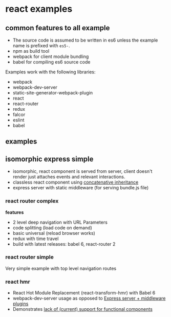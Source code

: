 # react examples

## common features to all example
- The source code is assumed to be written in es6 unless the example name is prefixed with `es5-`.
- npm as build tool
- webpack for client module bundling
- babel for compiling es6 source code


Examples work with the following libraries:  
- webpack
- webpack-dev-server
- static-site-generator-webpack-plugin
- react
- react-router
- redux
- falcor
- eslint
- babel


## examples


## isomorphic express simple  
- isomorphic, react component is served from server, client doesn't render just
attaches events and relevant interactions.
- classless react component using [concatenative inheritance](https://medium.com/javascript-scene/common-misconceptions-about-inheritance-in-javascript-d5d9bab29b0a#.xe2z15u1d)
- express server with static middleware (for serving bundle.js file)


### react router complex  
**features**  
- 2 level deep navigation with URL Parameters
- code splitting (load code on demand)
- basic universal (reload browser works)
- redux with time travel
- build with latest releases: babel 6, react-router 2


### react router simple  
Very simple example with top level navigation routes


### react hmr  
- React Hot Module Replacement (react-transform-hmr) with Babel 6
- webpack-dev-server usage as opposed to [Express server + middleware plugins](https://github.com/gaearon/react-transform-boilerplate)
- Demonstrates [lack of (current) support for functional components](https://github.com/gaearon/react-transform-hmr/issues/6)
